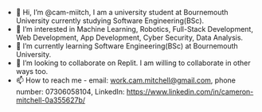 - 👋 Hi, I’m @cam-miitch, I am a university student at Bournemouth University currently studying Software Engineering(BSc).
- 👀 I’m interested in Machine Learning, Robotics, Full-Stack Development, Web Development, App Development, Cyber Security, Data Analysis.
- 🌱 I’m currently learning Software Engineering(BSc) at Bournemouth University.
- 💞️ I’m looking to collaborate on Replit. I am willing to collaborate in other ways too.
- 📫 How to reach me - email: work.cam.mitchell@gmail.com, phone number: 07306058104, LinkedIn: https://www.linkedin.com/in/cameron-mitchell-0a355627b/

<!---
cam-miitch/cam-miitch is a ✨ special ✨ repository because its `README.md` (this file) appears on your GitHub profile.
You can click the Preview link to take a look at your changes.
--->
